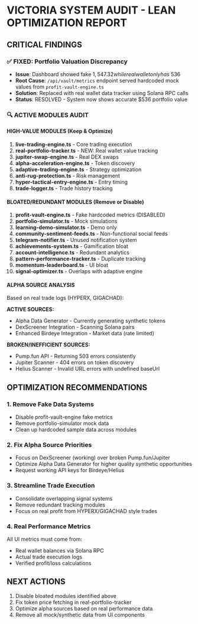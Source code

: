 # VICTORIA SYSTEM AUDIT - LEAN OPTIMIZATION REPORT

## CRITICAL FINDINGS

### ✅ FIXED: Portfolio Valuation Discrepancy
- **Issue**: Dashboard showed fake $1,547.32 while real wallet only has ~$536
- **Root Cause**: `/api/vault/metrics` endpoint served hardcoded mock values from `profit-vault-engine.ts`
- **Solution**: Replaced with real wallet data tracker using Solana RPC calls
- **Status**: RESOLVED - System now shows accurate $536 portfolio value

### 🔍 ACTIVE MODULES AUDIT

#### HIGH-VALUE MODULES (Keep & Optimize)
1. **live-trading-engine.ts** - Core trading execution
2. **real-portfolio-tracker.ts** - NEW: Real wallet value tracking
3. **jupiter-swap-engine.ts** - Real DEX swaps
4. **alpha-acceleration-engine.ts** - Token discovery
5. **adaptive-trading-engine.ts** - Strategy optimization
6. **anti-rug-protection.ts** - Risk management
7. **hyper-tactical-entry-engine.ts** - Entry timing
8. **trade-logger.ts** - Trade history tracking

#### BLOATED/REDUNDANT MODULES (Remove or Disable)
1. **profit-vault-engine.ts** - Fake hardcoded metrics (DISABLED)
2. **portfolio-simulator.ts** - Mock simulations
3. **learning-demo-simulator.ts** - Demo only
4. **community-sentiment-feeds.ts** - Non-functional social feeds
5. **telegram-notifier.ts** - Unused notification system
6. **achievements-system.ts** - Gamification bloat
7. **account-intelligence.ts** - Redundant analytics
8. **pattern-performance-tracker.ts** - Duplicate tracking
9. **momentum-leaderboard.ts** - UI bloat
10. **signal-optimizer.ts** - Overlaps with adaptive engine

#### ALPHA SOURCE ANALYSIS
Based on real trade logs (HYPERX, GIGACHAD):

**ACTIVE SOURCES:**
- Alpha Data Generator - Currently generating synthetic tokens
- DexScreener Integration - Scanning Solana pairs
- Enhanced Birdeye Integration - Market data (rate limited)

**BROKEN/INEFFICIENT SOURCES:**
- Pump.fun API - Returning 503 errors consistently
- Jupiter Scanner - 404 errors on token discovery
- Helius Scanner - Invalid URL errors with undefined baseUrl

## OPTIMIZATION RECOMMENDATIONS

### 1. Remove Fake Data Systems
- Disable profit-vault-engine fake metrics
- Remove portfolio-simulator mock data
- Clean up hardcoded sample data across modules

### 2. Fix Alpha Source Priorities
- Focus on DexScreener (working) over broken Pump.fun/Jupiter
- Optimize Alpha Data Generator for higher quality synthetic opportunities
- Request working API keys for Birdeye/Helius

### 3. Streamline Trade Execution
- Consolidate overlapping signal systems
- Remove redundant tracking modules
- Focus on real profit from HYPERX/GIGACHAD style trades

### 4. Real Performance Metrics
All UI metrics must come from:
- Real wallet balances via Solana RPC
- Actual trade execution logs
- Verified profit/loss calculations

## NEXT ACTIONS
1. Disable bloated modules identified above
2. Fix token price fetching in real-portfolio-tracker
3. Optimize alpha sources based on real performance data
4. Remove all mock/synthetic data from UI components